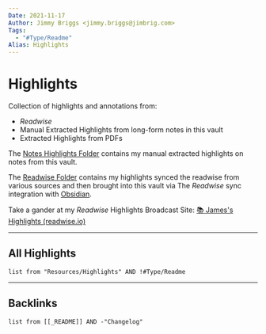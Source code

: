 ```yaml
---
Date: 2021-11-17
Author: Jimmy Briggs <jimmy.briggs@jimbrig.com>
Tags:
  - "#Type/Readme"
Alias: Highlights
---
```


# Highlights

Collection of highlights and annotations from:

* *Readwise*
* Manual Extracted Highlights from long-form notes in this vault
* Extracted Highlights from PDFs

The [Notes Highlights Folder](Resources/Highlights/Notes/_README) contains my manual extracted highlights on notes from this vault.

The [Readwise Folder](Readwise/_README) contains my highlights synced the readwise from various sources and then brought into this vault via The *Readwise* sync integration with [Obsidian](../../Slipbox/Obsidian.md).

Take a gander at my *Readwise* Highlights Broadcast Site: [📚 James's Highlights (readwise.io)](https://readwise.io/@james688)

---

## All Highlights

````dataview
list from "Resources/Highlights" AND !#Type/Readme
````

---

## Backlinks

````dataview
list from [[_README]] AND -"Changelog"
````
